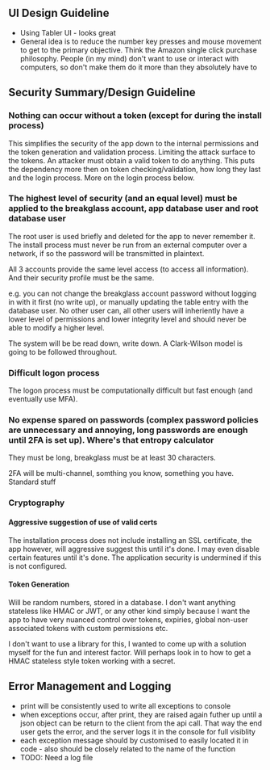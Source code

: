 ## UI Design Guideline

- Using Tabler UI - looks great
- General idea is to reduce the number key presses and mouse movement to get to the primary objective. Think the Amazon single click purchase philosophy. People (in my mind) don't want to use or interact with computers, so don't make them do it more than they absolutely have to

## Security Summary/Design Guideline

### Nothing can occur without a token (except for during the install process)

This simplifies the security of the app down to the internal permissions and the token generation and validation process. Limiting the attack surface to the tokens. An attacker must obtain a valid token to do anything. This puts the dependency more then on token checking/validation, how long they last and the login process. More on the login process below.

### The highest level of security (and an equal level) must be applied to the breakglass account, app database user and root database user

The root user is used briefly and deleted for the app to never remember it. The install process must never be run from an external computer over a network, if so the password will be transmitted in plaintext.

All 3 accounts provide the same level access (to access all information). And their security profile must be the same.

e.g. you can not change the breakglass account password without logging in with it first (no write up), or manually updating the table entry with the database user. No other user can, all other users will inheriently have a lower level of permissions and lower integrity level and should never be able to modify a higher level.

The system will be be read down, write down. A Clark-Wilson model is going to be followed throughout.

### Difficult logon process

The logon process must be computationally difficult but fast enough (and eventually use MFA).

### No expense spared on passwords (complex password policies are unnecessary and annoying, long passwords are enough until 2FA is set up). Where's that entropy calculator

They must be long, breakglass must be at least 30 characters.

2FA will be multi-channel, somthing you know, something you have. Standard stuff

### Cryptography

#### Aggressive suggestion of use of valid certs

The installation process does not include installing an SSL certificate, the app however, will aggressive suggest this until it's done. I may even disable certain features until it's done. The application security is undermined if this is not configured.

#### Token Generation

Will be random numbers, stored in a database. I don't want anything stateless like HMAC or JWT, or any other kind simply because I want the app to have very nuanced control over tokens, expiries, global non-user associated tokens with custom permissions etc.

I don't want to use a library for this, I wanted to come up with a solution myself for the fun and interest factor. Will perhaps look in to how to get a HMAC stateless style token working with a secret.

## Error Management and Logging

- print will be consistently used to write all exceptions to console
- when exceptions occur, after print, they are raised again futher up until a json object can be return to the client from the api call. That way the end user gets the error, and the server logs it in the console for full visiblity
- each exception message should by customised to easily located it in code - also should be closely related to the name of the function
- TODO: Need a log file